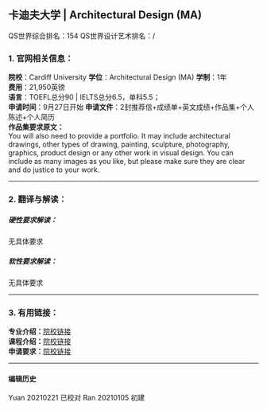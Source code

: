 ## 卡迪夫大学 | Architectural Design (MA)

QS世界综合排名：154
QS世界设计艺术排名：/

### 1. 官网相关信息：

**院校**：Cardiff University
**学位**：Architectural Design (MA)
**学制**：1年  
**费用**：21,950英镑  
**语言**：TOEFL总分90 | IELTS总分6.5，单科5.5；  
**申请时间**：9月27日开始
**申请文件**：2封推荐信+成绩单+英文成绩+作品集+个人陈述+个人简历  
**作品集要求原文：**   
You will also need to provide a portfolio. It may include architectural drawings, other types of drawing, painting, sculpture, photography, graphics, product design or any other work in visual design. You can include as many images as you like, but please make sure they are clear and do justice to your work.



---


### 2. 翻译与解读：

##### 硬性要求解读：
无具体要求

##### 软性要求解读：
无具体要求


---


### 3. 有用链接：

**专业介绍：**[院校链接](https://www.cardiff.ac.uk/study/postgraduate/taught/courses/course/architectural-design-ma)  
**课程介绍：**[院校链接](https://www.cardiff.ac.uk/study/postgraduate/taught/courses/course/architectural-design-ma)  
**申请要求：**[院校链接](https://www.cardiff.ac.uk/study/postgraduate/taught/courses/course/architectural-design-ma)




---


#### 编辑历史
Yuan 20210221 已校对
Ran 20210105 初建  
